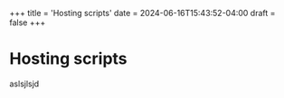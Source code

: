 +++
title = 'Hosting scripts'
date = 2024-06-16T15:43:52-04:00
draft = false
+++

# Hosting scripts

aslsjlsjd